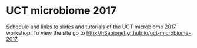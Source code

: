 # UCT microbiome 2017
Schedule and links to slides and tutorials of the UCT microbiome 2017 workshop. To view the site go to http://h3abionet.github.io/uct-microbiome-2017
